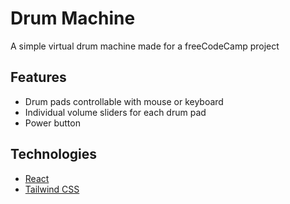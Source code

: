 # Drum Machine

A simple virtual drum machine made for a freeCodeCamp project

## Features

-   Drum pads controllable with mouse or keyboard
-   Individual volume sliders for each drum pad
-   Power button

## Technologies

-   [React](https://reactjs.org/)
-   [Tailwind CSS](https://tailwindcss.com/)
